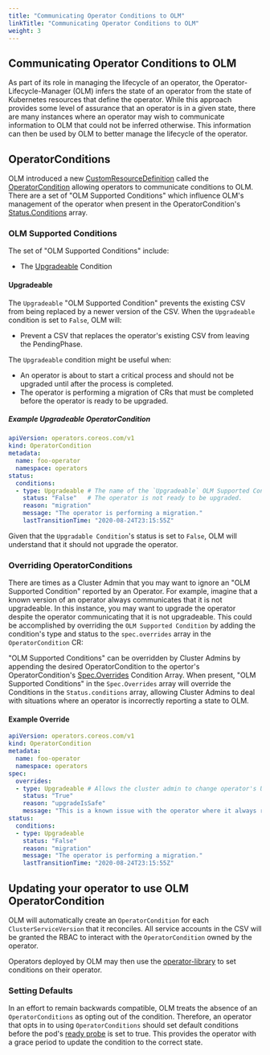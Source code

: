 ```yaml
---
title: "Communicating Operator Conditions to OLM"
linkTitle: "Communicating Operator Conditions to OLM"
weight: 3
---
```


## Communicating Operator Conditions to OLM

As part of its role in managing the lifecycle of an operator, the Operator-Lifecycle-Manager (OLM) infers the state of an operator from the state of Kubernetes resources that define the operator. While this approach provides some level of assurance that an operator is in a given state, there are many instances where an operator may wish to communicate information to OLM that could not be inferred otherwise. This information can then be used by OLM to better manage the lifecycle of the operator.

## OperatorConditions

OLM introduced a new [CustomResourceDefinition](https://kubernetes.io/docs/concepts/extend-kubernetes/api-extension/custom-resources/) called the [OperatorCondition](/docs/concepts/crds/operatorcondition) allowing operators to communicate conditions to OLM. There are a set of "OLM Supported Conditions" which influence OLM's management of the operator when present in the OperatorCondition's [Status.Conditions](https://github.com/operator-framework/api/blob/b55a341f6560db4adec39d69aab1ff3092ea202a/pkg/operators/v1/operatorcondition_types.go#L22) array.

### OLM Supported Conditions

 The set of "OLM Supported Conditions" include:

* The [Upgradeable](#upgradeable) Condition

#### Upgradeable

The `Upgradeable` "OLM Supported Condition" prevents the existing CSV from being replaced by a newer version of the CSV. When the `Upgradeable` condition is set to `False`, OLM will:

* Prevent a CSV that replaces the operator's existing CSV from leaving the PendingPhase.

The `Upgradeable` condition might be useful when:

* An operator is about to start a critical process and should not be upgraded until after the process is completed.
* The operator is performing a migration of CRs that must be completed before the operator is ready to be upgraded.

##### Example Upgradeable OperatorCondition

```yaml
apiVersion: operators.coreos.com/v1
kind: OperatorCondition
metadata:
  name: foo-operator
  namespace: operators
status:
  conditions:
  - type: Upgradeable # The name of the `Upgradeable` OLM Supported Condition.
    status: "False"   # The operator is not ready to be upgraded.
    reason: "migration"
    message: "The operator is performing a migration."
    lastTransitionTime: "2020-08-24T23:15:55Z"
```

Given that the `Upgradable Condition`'s status is set to `False`, OLM will understand that it should not upgrade the operator.

### Overriding OperatorConditions

There are times as a Cluster Admin that you may want to ignore an "OLM Supported Condition" reported by an Operator. For example, imagine that a known version of an operator always communicates that it is not upgradeable. In this instance, you may want to upgrade the operator despite the operator communicating that it is not upgradeable. This could be accomplished by overriding the `OLM Supported Condition` by adding the condition's type and status to the `spec.overrides` array in the `OperatorCondition` CR:

"OLM Supported Conditions" can be overridden by Cluster Admins by appending the desired OperatorCondition to the opertor's OperatorCondition's [Spec.Overrides](https://github.com/operator-framework/api/blob/b55a341f6560db4adec39d69aab1ff3092ea202a/pkg/operators/v1/operatorcondition_types.go#L16) Condition Array. When present, "OLM Supported Conditions" in the `Spec.Overrides` array will override the Conditions in the `Status.conditions` array, allowing Cluster Admins to deal with situations where an operator is incorrectly reporting a state to OLM.

#### Example Override

```yaml
apiVersion: operators.coreos.com/v1
kind: OperatorCondition
metadata:
  name: foo-operator
  namespace: operators
spec:
  overrides:
  - type: Upgradeable # Allows the cluster admin to change operator's Upgrade readiness to True
    status: "True"
    reason: "upgradeIsSafe"
    message: "This is a known issue with the operator where it always reports that it cannot be upgraded."
status:
  conditions:
  - type: Upgradeable
    status: "False"
    reason: "migration"
    message: "The operator is performing a migration."
    lastTransitionTime: "2020-08-24T23:15:55Z"
```

## Updating your operator to use OLM OperatorCondition

OLM will automatically create an `OperatorCondition` for each `ClusterServiceVersion` that it reconciles. All service accounts in the CSV will be granted the RBAC to interact with the `OperatorCondition` owned by the operator.

Operators deployed by OLM may then use the [operator-library](https://github.com/operator-framework/operator-lib/tree/main/conditions) to set conditions on their operator.

### Setting Defaults

In an effort to remain backwards compatible, OLM treats the absence of an `OperatorConditions` as opting out of the condition. Therefore, an operator that opts in to using `OperatorConditions` should set default conditions before the pod's [ready probe](https://kubernetes.io/docs/tasks/configure-pod-container/configure-liveness-readiness-startup-probes/#define-readiness-probes) is set to true. This provides the operator with a grace period to update the condition to the correct state.
